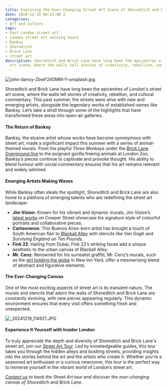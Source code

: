 ```yaml
---
title: Exploring the Ever-Changing Street Art Scene of Shoreditch and Brick Lane
date: 2024-12-19 08:23:00 Z
categories:
- Art and Culture
tags:
- East London street art
- London street art walking tours
- Banksy
- Shoreditch
- Brick Lane
- street art
description: Shoreditch and Brick Lane have long been the epicentres of London's street
  art scene, where the walls tell stories of creativity, rebellion, and cultural commentary
---
```


![john-dancy-ZbwF240MM-Y-unsplash.jpg](/uploads/john-dancy-ZbwF240MM-Y-unsplash.jpg)

Shoreditch and Brick Lane have long been the epicentres of London's street art scene, where the walls tell stories of creativity, rebellion, and cultural commentary. This past summer, the streets were alive with new and emerging artists, alongside the legendary works of established names like Banksy. Let’s take a stroll through some of the highlights that have transformed these areas into open-air galleries.

#### The Return of Banksy

Banksy, the elusive artist whose works have become synonymous with street art, made a significant impact this summer with a series of animal-themed murals. From the playful *Three Monkeys* under the [Brick Lane Overground line](https://metro.co.uk/2024/08/13/map-shows-find-banksys-best-graffiti-spate-new-london-artworks-21415341/) to the poignant gorilla freeing animals at London Zoo, Banksy’s pieces continue to captivate and provoke thought. His ability to blend humour with social commentary ensures that his art remains relevant and widely admired.

#### Emerging Artists Making Waves

While Banksy often steals the spotlight, Shoreditch and Brick Lane are also home to a plethora of emerging talents who are redefining the street art landscape:

- **Jim Vision**: Known for his vibrant and dynamic murals, Jim Vision’s [latest works](https://www.atfirstsightgallery.com/blogs/blog/street) on Cowper Street showcase his signature style of colourful portraits and collaborative pieces.
- **Cartooneros**: This Buenos Aires-born artist has brought a touch of South American flair to [Blackall Alley](https://yieldgallery.com/news/beyond-banksy-the-other-british-street-artists-you-should-know/) with stencils like *Van Gogh* and *Surviving England on Ten Pounds*.
- **Fink 22**: Hailing from Dubai, Fink 22’s striking faces add a unique aesthetic to the urban canvas of Blackall Alley.
- **Mr. Cenz**: Renowned for his surrealist graffiti, Mr. Cenz’s murals, such as the [girl holding the globe](https://metro.co.uk/2024/08/13/map-shows-find-banksys-best-graffiti-spate-new-london-artworks-21415341/) in New Inn Yard, offer a mesmerising blend of abstract and figurative elements.

#### The Ever-Changing Canvas

One of the most exciting aspects of street art is its transient nature. The murals and stencils that adorn the walls of Shoreditch and Brick Lane are constantly evolving, with new pieces appearing regularly. This dynamic environment ensures that every visit offers something fresh and unexpected.

![_20241219_114921.JPG](/uploads/_20241219_114921.JPG)

#### Experience It Yourself with Insider London

To truly appreciate the depth and diversity of Shoreditch and Brick Lane's street art, join our [Street Art Tour](https://www.insiderlondon.com/london/educational-tours/street-art-tour-london/). Led by knowledgeable guides, this tour takes you through the hidden alleys and bustling streets, providing insights into the stories behind the art and the artists who create it. Whether you're a seasoned art enthusiast or a curious newcomer, this tour is the perfect way to immerse yourself in the vibrant world of London’s street art.

*[Contact us](mailto:contact@insiderlondon.com) to book the Street Art tour and discover the ever-changing canvas of Shoreditch and Brick Lane.*